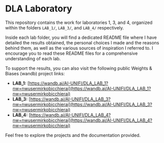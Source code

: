 # DLA Laboratory

This repository contains the work for laboratories 1, 3, and 4, organized within the folders `LAB_1/`, `LAB_3/`, and `LAB_4/` respectively.

Inside each lab folder, you will find a dedicated README file where I have detailed the results obtained, the personal choices I made and the reasons behind them, as well as the various sources of inspiration I referred to. I encourage you to read these README files for a comprehensive understanding of each lab.

To support the results, you can also visit the following public Weights & Biases (wandb) project links:

- **LAB_1:** [https://wandb.ai/AI-UNIFI/DLA_LAB_1?nw=nwusermirkobicchierai](https://wandb.ai/AI-UNIFI/DLA_LAB_1?nw=nwusermirkobicchierai)  
- **LAB_3:** [https://wandb.ai/AI-UNIFI/DLA_LAB_3?nw=nwusermirkobicchierai](https://wandb.ai/AI-UNIFI/DLA_LAB_3?nw=nwusermirkobicchierai)  
- **LAB_4:** [https://wandb.ai/AI-UNIFI/DLA_LAB_4?nw=nwusermirkobicchierai](https://wandb.ai/AI-UNIFI/DLA_LAB_4?nw=nwusermirkobicchierai)  

Feel free to explore the projects and the documentation provided.